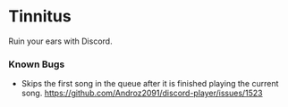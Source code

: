# Tinnitus

Ruin your ears with Discord.

### Known Bugs
* Skips the first song in the queue after it is finished playing the current song.
https://github.com/Androz2091/discord-player/issues/1523
